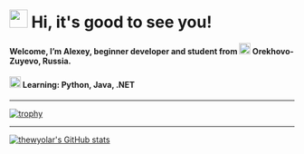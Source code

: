 <!-- -->
# <img src="https://github.com/blackcater/blackcater/raw/main/images/Hi.gif" height="32"/> Hi, it's good to see you!

#### Welcome, I’m Alexey, beginner developer and student from <img src="https://cdn-icons-png.flaticon.com/128/168/168112.png" width="20"> Orekhovo-Zuyevo, Russia.
#### <img src="https://github.githubassets.com/images/icons/emoji/unicode/1f393.png" height="20" width="20"/> Learning: Python, Java, .NET

***
 
[![trophy](https://github-profile-trophy.vercel.app/?username=thewyolar&theme=algolia&row=1)](https://github.com/ryo-ma/github-profile-trophy)

***

[![thewyolar's GitHub stats](https://github-readme-stats.vercel.app/api?username=thewyolar&theme=algolia)](https://github.com/anuraghazra/github-readme-stats)

<!---
thewyolar/thewyolar is a ✨ special ✨ repository because its `README.md` (this file) appears on your GitHub profile.
You can click the Preview link to take a look at your changes.
--->
